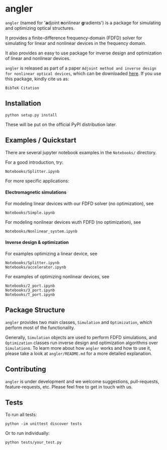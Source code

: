 # angler

`angler` (named for '**a**djoint **n**onlinear **g**radients') is a package for simulating and optimizing optical structures.

It provides a finite-difference frequency-domain (FDFD) solver for simulating for linear and nonlinear devices in the frequency domain.

It also provides an easy to use package for inverse design and optimization of linear and nonlinear devices.

`angler` is released as part of a paper `Adjoint method and inverse design for nonlinear optical devices`, which can be downloaded [here](broken_link).  If you use this package, kindly cite us as:

	BibTeX Citation

## Installation

	python setup.py install
	
These will be put on the official PyPI distribution later.

## Examples / Quickstart

There are several jupyter notebook examples in the `Notebooks/` directory.

For a good introduction, try:

	Notebooks/Splitter.ipynb

For more specific applications:

#### Electromagnetic simulations

For modeling linear devices with our FDFD solver (no optimization), see

	Notebooks/Simple.ipynb

For modeling nonlinear devices wuth FDFD (no optimization), see 

	Notebooks/Nonlinear_system.ipynb

#### Inverse design & optimization

For examples optimizing a linear device, see 

	Notebooks/Splitter.ipynb
	Notebooks/accelerator.ipynb

For examples of optimizing nonlinear devices, see

	Notebooks/2_port.ipynb
	Notebooks/3_port.ipynb
	Notebooks/T_port.ipynb

## Package Structure

`angler` provides two main classes, `Simulation` and `Optimization`, which perform most of the functionality.

Generally, `Simulation` objects are used to perform FDFD simulations, and `Optimization` classes run inverse design and optimization algorithms over `Simulation`s.  To learn more about how `angler` works and how to use it, please take a look at `angler/README.md` for a more detailed explanation.

## Contributing

`angler` is under development and we welcome suggestions, pull-requests, feature-requests, etc.  Please feel free to get in touch with us.

## Tests

To run all tests:

	python -im unittest discover tests

Or to run individually:
	
	python tests/your_test.py
